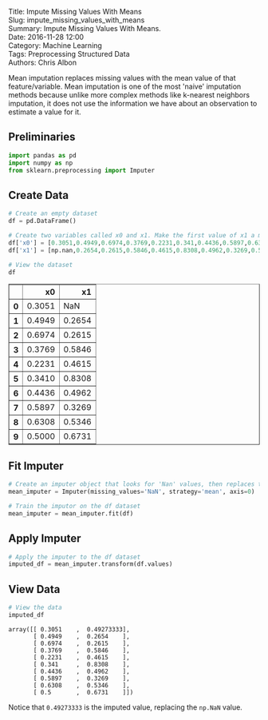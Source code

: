 Title: Impute Missing Values With Means   
Slug: impute_missing_values_with_means   
Summary: Impute Missing Values With Means.   
Date: 2016-11-28 12:00    
Category: Machine Learning   
Tags: Preprocessing Structured Data  
Authors: Chris Albon

Mean imputation replaces missing values with the mean value of that feature/variable. Mean imputation is one of the most 'naive' imputation methods because unlike more complex methods like k-nearest neighbors imputation, it does not use the information we have about an observation to estimate a value for it.

## Preliminaries


```python
import pandas as pd
import numpy as np
from sklearn.preprocessing import Imputer
```

## Create Data


```python
# Create an empty dataset
df = pd.DataFrame()

# Create two variables called x0 and x1. Make the first value of x1 a missing value
df['x0'] = [0.3051,0.4949,0.6974,0.3769,0.2231,0.341,0.4436,0.5897,0.6308,0.5]
df['x1'] = [np.nan,0.2654,0.2615,0.5846,0.4615,0.8308,0.4962,0.3269,0.5346,0.6731]

# View the dataset
df
```




<div>
<table border="1" class="dataframe">
  <thead>
    <tr style="text-align: right;">
      <th></th>
      <th>x0</th>
      <th>x1</th>
    </tr>
  </thead>
  <tbody>
    <tr>
      <th>0</th>
      <td>0.3051</td>
      <td>NaN</td>
    </tr>
    <tr>
      <th>1</th>
      <td>0.4949</td>
      <td>0.2654</td>
    </tr>
    <tr>
      <th>2</th>
      <td>0.6974</td>
      <td>0.2615</td>
    </tr>
    <tr>
      <th>3</th>
      <td>0.3769</td>
      <td>0.5846</td>
    </tr>
    <tr>
      <th>4</th>
      <td>0.2231</td>
      <td>0.4615</td>
    </tr>
    <tr>
      <th>5</th>
      <td>0.3410</td>
      <td>0.8308</td>
    </tr>
    <tr>
      <th>6</th>
      <td>0.4436</td>
      <td>0.4962</td>
    </tr>
    <tr>
      <th>7</th>
      <td>0.5897</td>
      <td>0.3269</td>
    </tr>
    <tr>
      <th>8</th>
      <td>0.6308</td>
      <td>0.5346</td>
    </tr>
    <tr>
      <th>9</th>
      <td>0.5000</td>
      <td>0.6731</td>
    </tr>
  </tbody>
</table>
</div>



## Fit Imputer


```python
# Create an imputer object that looks for 'Nan' values, then replaces them with the mean value of the feature by columns (axis=0)
mean_imputer = Imputer(missing_values='NaN', strategy='mean', axis=0)

# Train the imputor on the df dataset
mean_imputer = mean_imputer.fit(df)
```

## Apply Imputer


```python
# Apply the imputer to the df dataset
imputed_df = mean_imputer.transform(df.values)
```

## View Data


```python
# View the data
imputed_df
```




    array([[ 0.3051    ,  0.49273333],
           [ 0.4949    ,  0.2654    ],
           [ 0.6974    ,  0.2615    ],
           [ 0.3769    ,  0.5846    ],
           [ 0.2231    ,  0.4615    ],
           [ 0.341     ,  0.8308    ],
           [ 0.4436    ,  0.4962    ],
           [ 0.5897    ,  0.3269    ],
           [ 0.6308    ,  0.5346    ],
           [ 0.5       ,  0.6731    ]])



Notice that `0.49273333` is the imputed value, replacing the `np.NaN` value.
